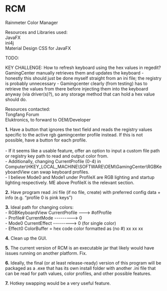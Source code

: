 # RCM
Rainmeter Color Manager

Resources and Libraries used:
<br />
JavaFX
<br />
ini4j
<br />
Material Design CSS for JavaFX


TODO:

KEY CHALLENGE: How to refresh keyboard using the hex values in regedit? GamingCenter manually retrieves them and updates the keyboard - honestly this should just be done myself straight from an ini file; the registry is probably unnecessary - Gamingcenter clearly (from testing) has to retrieve the values from there before injecting them into the keyboard anyway (via driver(s)?), so any storage method that can hold a hex value should do.

Resources contacted:
<br />
Tongfang Forum
<br />
Eluktronics, to forward to OEM/Developer


**1.** Have a button that ignores the text field and reads the registry values specific to the active rgb gamingcenter profile instead. If this is not possible, have a button for each profile.
      <br />
      <br />- If it seems like a usable feature, offer an option to input a custom file path or registry key path to read and output color from.
      <br />- Additionally, changing CurrentProfile (0-4) in Computer\HKEY_LOCAL_MACHINE\SOFTWARE\OEM\GamingCenter\RGBKeyboardView can swap keyboard profiles.
      <br />- I believe Mode0 and Mode1 under ProfileX are RGB lighting and startup lighting respectively. ME above ProfileX is the relevant section.
      
**2.** Have program read .ini file (if no file, create) with preferred config data + info (e.g. “profile 0 is pink keys”)

**3.** Ideal path for changing colors:
      <br />- RGBKeyboardView CurrentProfile ---> #ofProfile
      <br />- Profile# CurrentMode ---------> 0
      <br />- Mode0 CurrentEffect ---------> 0 (for single color)
      <br />- Effect0 ColorBuffer = hex code color formatted as (no #) xx xx xx

**4.** Clean up the GUI.

**5.** The current version of RCM is an executable jar that likely would have issues running on another platform. Fix.

**6.** Ideally, the final (or at least release-ready) version of this program will be packaged as a .exe that has its own install 
folder with another .ini file that can be read for path values, color profiles, and other possible features.

**7.** Hotkey swapping would be a very useful feature.


